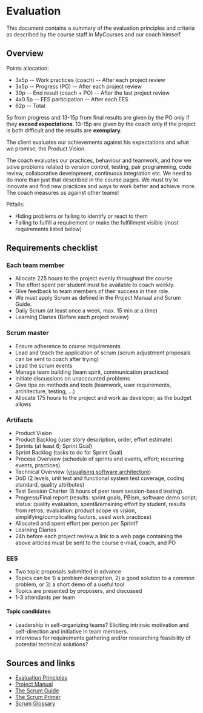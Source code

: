 # Evaluation

This document contains a summary of the evaluation principles and criteria
as described by the course staff in MyCourses and our coach himself.

## Overview

Points allocation:

- 3x5p -- Work practices (coach) -- After each project review
- 3x5p -- Progress (PO) -- After each project review
- 30p -- End result (coach + PO) -- After the last project review
- 4x0.5p -- EES participation -- After each EES
- 62p -- Total

5p from progress and 13-15p from final results are given by the PO only if
they **exceed expectations**. 13-15p are given by the coach only if the
project is both difficult and the results are **exemplary**.

The client evaluates our achievements against his expectations and what we
promise, the Product Vision.

The coach evaluates our practices, behaviour and teamwork, and how we solve
problems related to version control, testing, pair programming, code review,
collaborative development, continuous integration etc. We need to do more
than just that described in the course pages. We must try to innovate and
find new practices and ways to work better and achieve more. The coach
measures us against other teams!

Pitfalls:

- Hiding problems or failing to identify or react to them
- Failing to fulfill a requirement or make the fulfillment visible (most
  requirements listed below)

## Requirements checklist

### Each team member

- Allocate 225 hours to the project evenly throughout the course
- The effort spent per student must be available to coach weekly.
- Give feedback to team members of their success in their role.
- We must apply Scrum as defined in the Project Manual and Scrum Guide.
- Daily Scrum (at least once a week, max. 15 min at a time)
- Learning Diaries (Before each project review)

### Scrum master

- Ensure adherence to course requirements
- Lead and teach the application of scrum (scrum adjustment proposals can be
  sent to coach after trying)
- Lead the scrum events
- Manage team building (team spirit, communication practices)
- Initiate discussions on unaccounted problems
- Give tips on methods and tools (teamwork, user requirements, architecture,
  testing, ...)
- Allocate 175 hours to the project and work as developer, as the budget
  allows

### Artifacts

- Product Vision
- Product Backlog (user story description, order, effort estimate)
- Sprints (at least 6; Sprint Goal)
- Sprint Backlog (tasks to do for Sprint Goal)
- Process Overview (schedule of sprints and events, effort; recurring events,
  practices)
- Technical Overview ([visualising software architecture])
- DoD (2 levels, unit test and functional system test coverage,
  coding standard, quality attributes)
- Test Session Charter (8 hours of peer team session-based testing).
- Progress/Final report (results: sprint goals, PBIsm, software demo script;
  status: quality evaluation, spent&remaining effort by student, results from
  retros; evaluation: product scope vs vision, simplifying/complicating
  factors, used work practices)
- Allocated and spent effort per person per Sprint?
- Learning Diaries
- 24h before each project review a link to a web page containing the above
  articles must be sent to the course e-mail, coach, and PO

### EES 

- Two topic proposals submitted in advance
- Topics can be 1) a problem description, 2) a good solution to a common
  problem, or 3) a short demo of a useful tool
- Topics are presented by proposers, and discussed
- 1-3 attendants per team

#### Topic candidates

- Leadership in self-organizing teams? Eliciting intrinsic motivation and
  self-direction and initiative in team members.
- Interviews for requirements gathering and/or researching feasibility of
  potential technical solutions?

## Sources and links

- [Evaluation Principles]
- [Project Manual]
- [The Scrum Guide]
- [The Scrum Primer]
- [Scrum Glossary]

[visualising software architecture]: https://leanpub.com/visualising-software-architecture/read
[Evaluation Principles]: https://mycourses.aalto.fi/mod/page/view.php?id=26360
[Project Manual]: https://mycourses.aalto.fi/mod/page/view.php?id=26358
[The Scrum Guide]: http://www.scrumguides.org/scrum-guide.html
[The Scrum Primer]: http://www.scrumprimer.org/
[Scrum Glossary]: https://www.scrum.org/Resources/Scrum-Glossary
